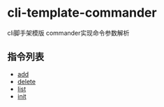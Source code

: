 # cli-template-commander
cli脚手架模版 commander实现命令参数解析


## 指令列表

- [add](/docs/commands/add.md)
- [delete](/docs/commands/delete.md)
- [list](/docs/commands/list.md)
- [init](/docs/commands/init.md)
